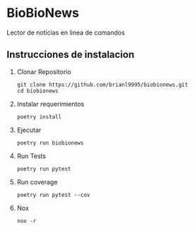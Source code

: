 BioBioNews
==========

Lector de noticias en linea de comandos

## Instrucciones de instalacion

1. Clonar Repositorio

    ```
    git clone https://github.com/brianl9995/biobionews.git 
    cd biobionews
    ```

2. Instalar requerimientos

    ```
    poetry install
    ```

3. Ejecutar

    ```
    poetry run biobionews
    ```

4. Run Tests

    ```
    poetry run pytest
    ```

5. Run coverage

    ```
    poetry run pytest --cov
    ```

6. Nox

    ```
    nox -r
    ```
